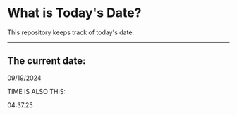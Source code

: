# What is Today's Date?
This repository keeps track of today's date.
* * *
 
## The current date:  
 09/19/2024 
  
  
 TIME IS ALSO THIS: 
  
 04:37.25 
  
  
